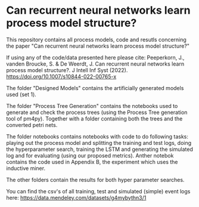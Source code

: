 # Can recurrent neural networks learn process model structure?

This repository contains all process models, code and resutls concerning the paper "Can recurrent neural networks learn process model structure?"

If using any of the code/data presented here please cite:
Peeperkorn, J., vanden Broucke, S. & De Weerdt, J. Can recurrent neural networks learn process model structure?. J Intell Inf Syst (2022). https://doi.org/10.1007/s10844-022-00765-x

The folder "Designed Models" contains the artificially generated models used (set 1).

The folder "Process Tree Generation" contains the notebooks used to generate and check the process trees (using the Process Tree generation tool of pm4py). Together with a folder containing both the trees and the converted petri nets.

The folder notebooks contains notebooks with code to do following tasks: playing out the process model and splitting the training and test logs, doing the hyperparameter search, training the LSTM and generating the simulated log and for evaluating (using our proposed metrics). Anther notebok contains the code used in Appendix B, the experiment which uses the inductive miner. 

The other folders contain the results for both hyper parameter searches.

You can find the csv's of all training, test and simulated (simple) event logs here: https://data.mendeley.com/datasets/g4mybythn3/1
